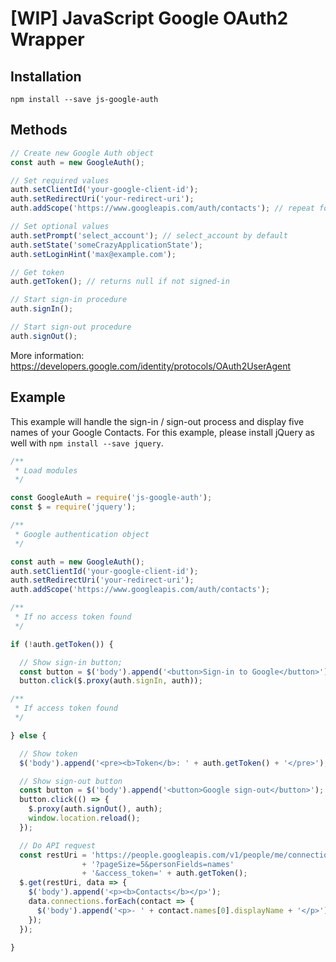 # [WIP] JavaScript Google OAuth2 Wrapper

## Installation

`npm install --save js-google-auth`

## Methods

```js
// Create new Google Auth object
const auth = new GoogleAuth();

// Set required values
auth.setClientId('your-google-client-id');
auth.setRedirectUri('your-redirect-uri');
auth.addScope('https://www.googleapis.com/auth/contacts'); // repeat for each scope

// Set optional values
auth.setPrompt('select_account'); // select_account by default
auth.setState('someCrazyApplicationState');
auth.setLoginHint('max@example.com');

// Get token
auth.getToken(); // returns null if not signed-in

// Start sign-in procedure
auth.signIn();

// Start sign-out procedure
auth.signOut();
```

More information:
https://developers.google.com/identity/protocols/OAuth2UserAgent

## Example

This example will handle the sign-in / sign-out process and display five names of your Google Contacts.
For this example, please install jQuery as well with `npm install --save jquery`.

```js
/**
 * Load modules
 */

const GoogleAuth = require('js-google-auth');
const $ = require('jquery');

/**
 * Google authentication object
 */

const auth = new GoogleAuth();
auth.setClientId('your-google-client-id');
auth.setRedirectUri('your-redirect-uri');
auth.addScope('https://www.googleapis.com/auth/contacts');

/**
 * If no access token found
 */

if (!auth.getToken()) {

  // Show sign-in button;
  const button = $('body').append('<button>Sign-in to Google</button>');
  button.click($.proxy(auth.signIn, auth));

/**
 * If access token found
 */

} else {

  // Show token
  $('body').append('<pre><b>Token</b>: ' + auth.getToken() + '</pre>');

  // Show sign-out button
  const button = $('body').append('<button>Google sign-out</button>');
  button.click(() => {
    $.proxy(auth.signOut(), auth);
    window.location.reload();
  });

  // Do API request
  const restUri = 'https://people.googleapis.com/v1/people/me/connections'
                + '?pageSize=5&personFields=names'
                + '&access_token=' + auth.getToken();
  $.get(restUri, data => {
    $('body').append('<p><b>Contacts</b></p>');
    data.connections.forEach(contact => {
      $('body').append('<p>- ' + contact.names[0].displayName + '</p>');
    });
  });

}
```
